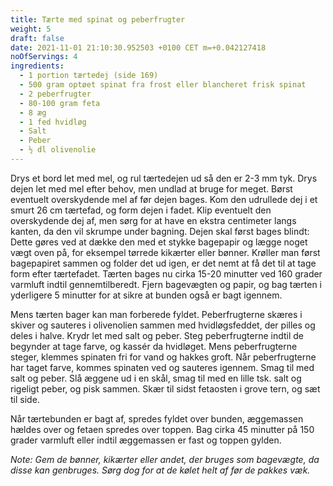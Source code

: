 ```yaml
---
title: Tærte med spinat og peberfrugter
weight: 5
draft: false
date: 2021-11-01 21:10:30.952503 +0100 CET m=+0.042127418
noOfServings: 4
ingredients:
  - 1 portion tærtedej (side 169)
  - 500 gram optøet spinat fra frost eller blancheret frisk spinat
  - 2 peberfrugter
  - 80-100 gram feta
  - 8 æg
  - 1 fed hvidløg
  - Salt
  - Peber
  - ½ dl olivenolie
---
```




Drys et bord let med mel, og rul tærtedejen ud så den er 2-3 mm tyk.
Drys dejen let med mel efter behov, men undlad at bruge for meget. Børst
eventuelt overskydende mel af før dejen bages. Kom den udrullede dej i
et smurt 26 cm tærtefad, og form dejen i fadet. Klip eventuelt den
overskydende dej af, men sørg for at have en ekstra centimeter langs
kanten, da den vil skrumpe under bagning. Dejen skal først bages blindt:
Dette gøres ved at dække den med et stykke bagepapir og lægge noget vægt
oven på, for eksempel tørrede kikærter eller bønner. Krøller man først
bagepapiret sammen og folder det ud igen, er det nemt at få det til at
tage form efter tærtefadet. Tærten bages nu cirka 15-20 minutter ved 160
grader varmluft indtil gennemtilberedt. Fjern bagevægten og papir, og
bag tærten i yderligere 5 minutter for at sikre at bunden også er bagt
igennem.

Mens tærten bager kan man forberede fyldet. Peberfrugterne skæres i
skiver og sauteres i olivenolien sammen med hvidløgsfeddet, der pilles
og deles i halve. Krydr let med salt og peber. Steg peberfrugterne
indtil de begynder at tage farve, og kassér da hvidløget. Mens
peberfrugterne steger, klemmes spinaten fri for vand og hakkes groft.
Når peberfrugterne har taget farve, kommes spinaten ved og sauteres
igennem. Smag til med salt og peber. Slå æggene ud i en skål, smag til
med en lille tsk. salt og rigeligt peber, og pisk sammen. Skær til sidst
fetaosten i grove tern, og sæt til side.

Når tærtebunden er bagt af, spredes fyldet over bunden, æggemassen
hældes over og fetaen spredes over toppen. Bag cirka 45 minutter på 150
grader varmluft eller indtil æggemassen er fast og toppen gylden.

*Note: Gem de bønner, kikærter eller andet, der bruges som bagevægte, da
disse kan genbruges. Sørg dog for at de kølet helt af før de pakkes
væk.*

